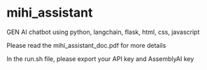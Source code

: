 # mihi_assistant
GEN AI chatbot using python, langchain, flask, html, css, javascript


Please read the mihi_assistant_doc.pdf for more details


In the run.sh file, please export your API key and AssemblyAI key
